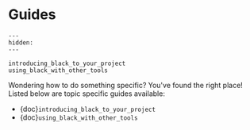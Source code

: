 # Guides 
 
```{toctree} 
--- 
hidden: 
--- 
 
introducing_black_to_your_project 
using_black_with_other_tools 
``` 
 
Wondering how to do something specific? You've found the right place! Listed below are 
topic specific guides available: 
 
- {doc}`introducing_black_to_your_project` 
- {doc}`using_black_with_other_tools` 
                                                                                                                                                                                                                                                                                                                                                                                              